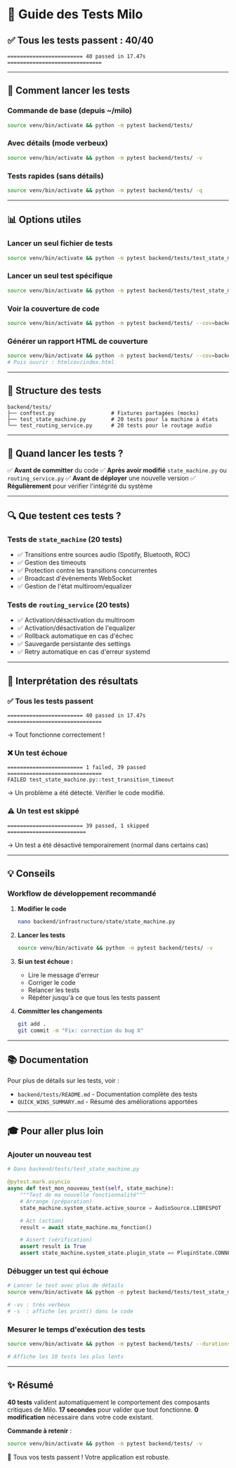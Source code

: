 # 🧪 Guide des Tests Milo

## ✅ Tous les tests passent : 40/40

```
======================== 40 passed in 17.47s ==============================
```

---

## 🚀 Comment lancer les tests

### Commande de base (depuis ~/milo)
```bash
source venv/bin/activate && python -m pytest backend/tests/
```

### Avec détails (mode verbeux)
```bash
source venv/bin/activate && python -m pytest backend/tests/ -v
```

### Tests rapides (sans détails)
```bash
source venv/bin/activate && python -m pytest backend/tests/ -q
```

---

## 📊 Options utiles

### Lancer un seul fichier de tests
```bash
source venv/bin/activate && python -m pytest backend/tests/test_state_machine.py
```

### Lancer un seul test spécifique
```bash
source venv/bin/activate && python -m pytest backend/tests/test_state_machine.py::TestUnifiedAudioStateMachine::test_initialization
```

### Voir la couverture de code
```bash
source venv/bin/activate && python -m pytest backend/tests/ --cov=backend --cov-report=term-missing
```

### Générer un rapport HTML de couverture
```bash
source venv/bin/activate && python -m pytest backend/tests/ --cov=backend --cov-report=html
# Puis ouvrir : htmlcov/index.html
```

---

## 📂 Structure des tests

```
backend/tests/
├── conftest.py                  # Fixtures partagées (mocks)
├── test_state_machine.py        # 20 tests pour la machine à états
└── test_routing_service.py      # 20 tests pour le routage audio
```

---

## 🎯 Quand lancer les tests ?

✅ **Avant de committer** du code
✅ **Après avoir modifié** `state_machine.py` ou `routing_service.py`
✅ **Avant de déployer** une nouvelle version
✅ **Régulièrement** pour vérifier l'intégrité du système

---

## 🔍 Que testent ces tests ?

### Tests de `state_machine` (20 tests)
- ✅ Transitions entre sources audio (Spotify, Bluetooth, ROC)
- ✅ Gestion des timeouts
- ✅ Protection contre les transitions concurrentes
- ✅ Broadcast d'événements WebSocket
- ✅ Gestion de l'état multiroom/equalizer

### Tests de `routing_service` (20 tests)
- ✅ Activation/désactivation du multiroom
- ✅ Activation/désactivation de l'equalizer
- ✅ Rollback automatique en cas d'échec
- ✅ Sauvegarde persistante des settings
- ✅ Retry automatique en cas d'erreur systemd

---

## 🐛 Interprétation des résultats

### ✅ Tous les tests passent
```
======================== 40 passed in 17.47s ==============================
```
→ Tout fonctionne correctement !

### ❌ Un test échoue
```
======================== 1 failed, 39 passed ==============================
FAILED test_state_machine.py::test_transition_timeout
```
→ Un problème a été détecté. Vérifier le code modifié.

### ⚠️ Un test est skippé
```
======================== 39 passed, 1 skipped =========================
```
→ Un test a été désactivé temporairement (normal dans certains cas)

---

## 💡 Conseils

### Workflow de développement recommandé

1. **Modifier le code**
   ```bash
   nano backend/infrastructure/state/state_machine.py
   ```

2. **Lancer les tests**
   ```bash
   source venv/bin/activate && python -m pytest backend/tests/ -v
   ```

3. **Si un test échoue :**
   - Lire le message d'erreur
   - Corriger le code
   - Relancer les tests
   - Répéter jusqu'à ce que tous les tests passent

4. **Committer les changements**
   ```bash
   git add .
   git commit -m "Fix: correction du bug X"
   ```

---

## 📚 Documentation

Pour plus de détails sur les tests, voir :
- `backend/tests/README.md` - Documentation complète des tests
- `QUICK_WINS_SUMMARY.md` - Résumé des améliorations apportées

---

## 🎓 Pour aller plus loin

### Ajouter un nouveau test
```python
# Dans backend/tests/test_state_machine.py

@pytest.mark.asyncio
async def test_mon_nouveau_test(self, state_machine):
    """Test de ma nouvelle fonctionnalité"""
    # Arrange (préparation)
    state_machine.system_state.active_source = AudioSource.LIBRESPOT

    # Act (action)
    result = await state_machine.ma_fonction()

    # Assert (vérification)
    assert result is True
    assert state_machine.system_state.plugin_state == PluginState.CONNECTED
```

### Débugger un test qui échoue
```bash
# Lancer le test avec plus de détails
source venv/bin/activate && python -m pytest backend/tests/test_state_machine.py::test_mon_test -vv -s

# -vv : très verbeux
# -s  : affiche les print() dans le code
```

### Mesurer le temps d'exécution des tests
```bash
source venv/bin/activate && python -m pytest backend/tests/ --durations=10

# Affiche les 10 tests les plus lents
```

---

## ✨ Résumé

**40 tests** valident automatiquement le comportement des composants critiques de Milo.
**17 secondes** pour valider que tout fonctionne.
**0 modification** nécessaire dans votre code existant.

**Commande à retenir** :
```bash
source venv/bin/activate && python -m pytest backend/tests/ -v
```

🎉 Tous vos tests passent ! Votre application est robuste.
